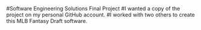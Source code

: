 #Software Engineering Solutions Final Project
#I wanted a copy of the project on my personal GitHub account.
#I worked with two others to create this MLB Fantasy Draft software.
